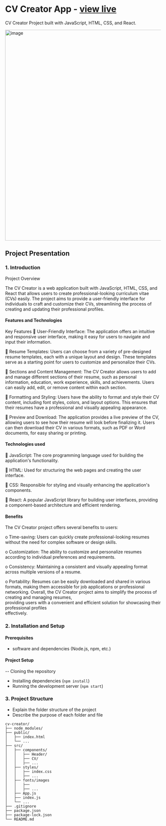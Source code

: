 # CV Creator App - [view live](https://shailja26code.github.io/CV-Creator-Live/)
CV Creator Project built with JavaScript, HTML, CSS, and React.

<img width="681" alt="image" src="https://github.com/Shailja26code/CV-Creator/assets/159249950/65184ab4-03a1-4a65-9629-6b5c5c75e645"> 


## Project Presentation 

### 1. Introduction 

Project Overview
   
The CV Creator is a web application built with JavaScript, HTML, CSS, and React that allows users to create professional-looking curriculum vitae (CVs) easily. The project aims to provide a user-friendly interface for individuals to craft and customize their CVs, streamlining the process of creating and updating their professional profiles.

#### Features and Technologies

Key Features
	User-Friendly Interface: The application offers an intuitive and responsive user interface, making it easy for users to navigate and input their information.

	Resume Templates: Users can choose from a variety of pre-designed resume templates, each with a unique layout and design. These templates serve as a starting point for users to customize and personalize their CVs.

	Sections and Content Management: The CV Creator allows users to add and manage different sections of their resume, such as personal information, education, work experience, skills, and achievements. Users can easily add, edit, or remove content within each section.

	Formatting and Styling: Users have the ability to format and style their CV content, including font styles, colors, and layout options. This ensures that their resumes have a professional and visually appealing appearance.

	Preview and Download: The application provides a live preview of the CV, allowing users to see how their resume will look before finalizing it. Users can then download their CV in various formats, such as PDF or Word documents, for easy sharing or printing.

#### Technologies used

	JavaScript: The core programming language used for building the application's functionality.

	HTML: Used for structuring the web pages and creating the user interface.

	CSS: Responsible for styling and visually enhancing the application's components.

	React: A popular JavaScript library for building user interfaces, providing a component-based architecture and efficient rendering.

#### Benefits
The CV Creator project offers several benefits to users:

o	Time-saving: Users can quickly create professional-looking resumes without the need for complex software or design skills.

o	Customization: The ability to customize and personalize resumes according to individual preferences and requirements.

o	Consistency: Maintaining a consistent and visually appealing format across multiple versions of a resume.

o	Portability: Resumes can be easily downloaded and shared in various formats, making them accessible for job applications or professional networking.
                 Overall, the CV Creator project aims to simplify the process of creating and managing resumes,    
                 providing users with a convenient and efficient solution for showcasing their professional profiles   
                 effectively.





### 2. Installation and Setup
#### Prerequisites
- software and dependencies (Node.js, npm, etc.)

#### Project Setup
-- Cloning the repository
- Installing dependencies (`npm install`)
- Running the development server (`npm start`)

### 3. Project Structure
- Explain the folder structure of the project
- Describe the purpose of each folder and file

```
cv-creator/
├── node_modules/
├── public/
│   ├── index.html
│   └── ...
├── src/
│   ├── components/
│   │   ├── Header/
│   │   ├── CV/
│   │   ├── ...
│   ├── styles/
│   │   ├── index.css
│   │   ├── ...
│   ├── fonts/images
│   │   ├── 
│   │   ├── ...
│   ├── App.js
│   ├── index.js
│   └── ...
├── .gitignore
├── package.json
├── package-lock.json
└── README.md
```

